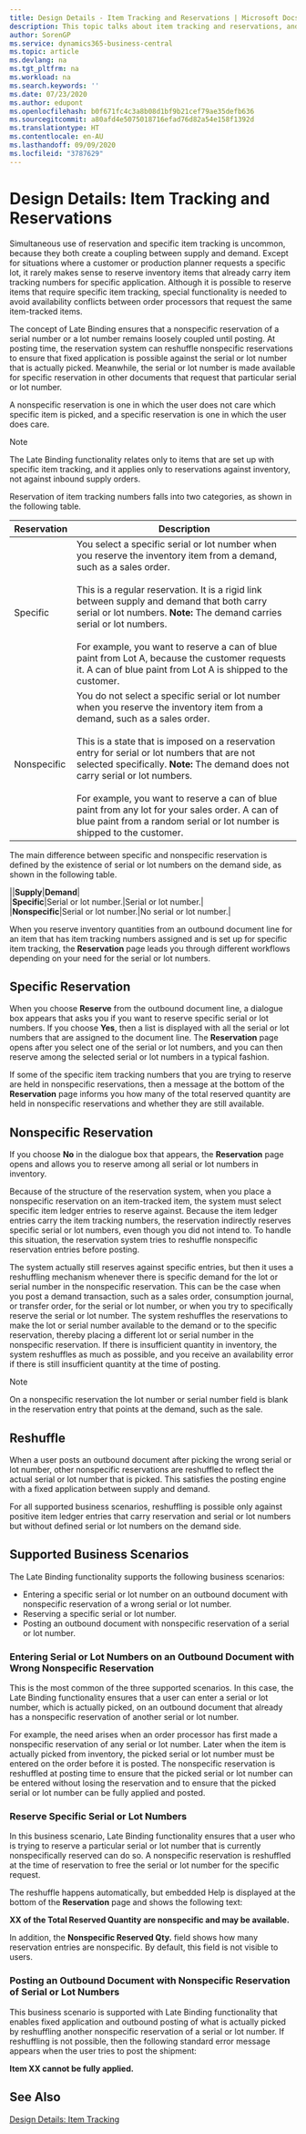 ```yaml
---
title: Design Details - Item Tracking and Reservations | Microsoft Docs
description: This topic talks about item tracking and reservations, and describes the concepts behind the two.
author: SorenGP
ms.service: dynamics365-business-central
ms.topic: article
ms.devlang: na
ms.tgt_pltfrm: na
ms.workload: na
ms.search.keywords: ''
ms.date: 07/23/2020
ms.author: edupont
ms.openlocfilehash: b0f671fc4c3a8b08d1bf9b21cef79ae35defb636
ms.sourcegitcommit: a80afd4e5075018716efad76d82a54e158f1392d
ms.translationtype: HT
ms.contentlocale: en-AU
ms.lasthandoff: 09/09/2020
ms.locfileid: "3787629"
---
```

# <a name="design-details-item-tracking-and-reservations"></a>Design Details: Item Tracking and Reservations

Simultaneous use of reservation and specific item tracking is uncommon, because they both create a coupling between supply and demand. Except for situations where a customer or production planner requests a specific lot, it rarely makes sense to reserve inventory items that already carry item tracking numbers for specific application. Although it is possible to reserve items that require specific item tracking, special functionality is needed to avoid availability conflicts between order processors that request the same item-tracked items.  
  
The concept of Late Binding ensures that a nonspecific reservation of a serial number or a lot number remains loosely coupled until posting. At posting time, the reservation system can reshuffle nonspecific reservations to ensure that fixed application is possible against the serial or lot number that is actually picked. Meanwhile, the serial or lot number is made available for specific reservation in other documents that request that particular serial or lot number.  
  
A nonspecific reservation is one in which the user does not care which specific item is picked, and a specific reservation is one in which the user does care.  
  
> [!NOTE]  
> The Late Binding functionality relates only to items that are set up with specific item tracking, and it applies only to reservations against inventory, not against inbound supply orders.  
  
Reservation of item tracking numbers falls into two categories, as shown in the following table.  
  
|Reservation|Description|  
|-----------------|---------------------------------------|  
|Specific|You select a specific serial or lot number when you reserve the inventory item from a demand, such as a sales order.<br /><br /> This is a regular reservation. It is a rigid link between supply and demand that both carry serial or lot numbers. **Note:**  The demand carries serial or lot numbers. <br /><br /> For example, you want to reserve a can of blue paint from Lot A, because the customer requests it. A can of blue paint from Lot A is shipped to the customer.|  
|Nonspecific|You do not select a specific serial or lot number when you reserve the inventory item from a demand, such as a sales order.<br /><br /> This is a state that is imposed on a reservation entry for serial or lot numbers that are not selected specifically. **Note:**  The demand does not carry serial or lot numbers. <br /><br /> For example, you want to reserve a can of blue paint from any lot for your sales order. A can of blue paint from a random serial or lot number is shipped to the customer.|  
  
The main difference between specific and nonspecific reservation is defined by the existence of serial or lot numbers on the demand side, as shown in the following table.  
  
|<!--blank -->|**Supply**|**Demand**|  
|**Specific**|Serial or lot number.|Serial or lot number.|  
|**Nonspecific**|Serial or lot number.|No serial or lot number.|  
  
When you reserve inventory quantities from an outbound document line for an item that has item tracking numbers assigned and is set up for specific item tracking, the **Reservation** page leads you through different workflows depending on your need for the serial or lot numbers.  
  
## <a name="specific-reservation"></a>Specific Reservation  
When you choose **Reserve** from the outbound document line, a dialogue box appears that asks you if you want to reserve specific serial or lot numbers. If you choose **Yes**, then a list is displayed with all the serial or lot numbers that are assigned to the document line. The **Reservation** page opens after you select one of the serial or lot numbers, and you can then reserve among the selected serial or lot numbers in a typical fashion.  
  
If some of the specific item tracking numbers that you are trying to reserve are held in nonspecific reservations, then a message at the bottom of the **Reservation** page informs you how many of the total reserved quantity are held in nonspecific reservations and whether they are still available.  
  
## <a name="nonspecific-reservation"></a>Nonspecific Reservation  
If you choose **No** in the dialogue box that appears, the **Reservation** page opens and allows you to reserve among all serial or lot numbers in inventory.  
  
Because of the structure of the reservation system, when you place a nonspecific reservation on an item-tracked item, the system must select specific item ledger entries to reserve against. Because the item ledger entries carry the item tracking numbers, the reservation indirectly reserves specific serial or lot numbers, even though you did not intend to. To handle this situation, the reservation system tries to reshuffle nonspecific reservation entries before posting.  
  
The system actually still reserves against specific entries, but then it uses a reshuffling mechanism whenever there is specific demand for the lot or serial number in the nonspecific reservation. This can be the case when you post a demand transaction, such as a sales order, consumption journal, or transfer order, for the serial or lot number, or when you try to specifically reserve the serial or lot number. The system reshuffles the reservations to make the lot or serial number available to the demand or to the specific reservation, thereby placing a different lot or serial number in the nonspecific reservation. If there is insufficient quantity in inventory, the system reshuffles as much as possible, and you receive an availability error if there is still insufficient quantity at the time of posting.  
  
> [!NOTE]  
>  On a nonspecific reservation the lot number or serial number field is blank in the reservation entry that points at the demand, such as the sale.  
  
## <a name="reshuffle"></a>Reshuffle  
When a user posts an outbound document after picking the wrong serial or lot number, other nonspecific reservations are reshuffled to reflect the actual serial or lot number that is picked. This satisfies the posting engine with a fixed application between supply and demand.  
  
For all supported business scenarios, reshuffling  is possible only against positive item ledger entries that carry reservation and serial or lot numbers but without defined serial or lot numbers on the demand side.  
  
## <a name="supported-business-scenarios"></a>Supported Business Scenarios  
The Late Binding functionality supports the following business scenarios:  
  
* Entering a specific serial or lot number on an outbound document with nonspecific reservation of a wrong serial or lot number.  
* Reserving a specific serial or lot number.  
* Posting an outbound document with nonspecific reservation of a serial or lot number.  
  
### <a name="entering-serial-or-lot-numbers-on-an-outbound-document-with-wrong-nonspecific-reservation"></a>Entering Serial or Lot Numbers on an Outbound Document with Wrong Nonspecific Reservation  
This is the most common of the three supported scenarios. In this case, the Late Binding functionality ensures that a user can enter a serial or lot number, which is actually picked, on an outbound document that already has a nonspecific reservation of another serial or lot number.  
  
For example, the need arises when an order processor has first made a nonspecific reservation of any serial or lot number. Later when the item is actually picked from inventory, the picked serial or lot number must be entered on the order before it is posted. The nonspecific reservation is reshuffled at posting time to ensure that the picked serial or lot number can be entered without losing the reservation and to ensure that the picked serial or lot number can be fully applied and posted.  
  
### <a name="reserve-specific-serial-or-lot-numbers"></a>Reserve Specific Serial or Lot Numbers  
In this business scenario, Late Binding functionality ensures that a user who is trying to reserve a particular serial or lot number that is currently nonspecifically reserved can do so. A nonspecific reservation is reshuffled at the time of reservation to free the serial or lot number for the specific request.  
  
The reshuffle happens automatically, but embedded Help is displayed at the bottom of the **Reservation** page and shows the following text:  
  
**XX of the Total Reserved Quantity are nonspecific and may be available.**  
  
In addition, the **Nonspecific Reserved Qty.** field shows how many reservation entries are nonspecific. By default, this field is not visible to users.  
  
### <a name="posting-an-outbound-document-with-nonspecific-reservation-of-serial-or-lot-numbers"></a>Posting an Outbound Document with Nonspecific Reservation of Serial or Lot Numbers  
This business scenario is supported with Late Binding functionality that enables fixed application and outbound posting of what is actually picked by reshuffling another nonspecific reservation of a serial or lot number. If reshuffling is not possible, then the following standard error message appears when the user tries to post the shipment:  
  
**Item XX cannot be fully applied.**  
  
## <a name="see-also"></a>See Also  
[Design Details: Item Tracking](design-details-item-tracking.md)